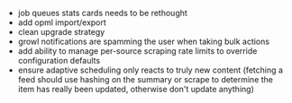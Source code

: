 - job queues stats cards needs to be rethought
- add opml import/export
- clean upgrade strategy
- growl notifications are spamming the user when taking bulk actions
- add ability to manage per-source scraping rate limits to override configuration defaults
- ensure adaptive scheduling only reacts to truly new content (fetching a feed should use hashing on the summary or scrape to determine the item has really been updated, otherwise don't update anything)
